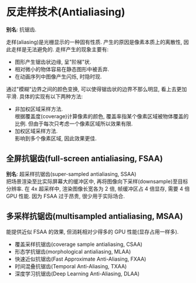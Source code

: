 # 反走样技术(Antialiasing)

**别名**: 抗锯齿.  

走样(aliasing)是光栅显示的一种固有性质. 产生的原因是像素本质上的离散性, 因此走样是无法避免的. 走样产生的现象主要有:

- 图形产生锯齿状边缘, 呈"阶梯"状.
- 相对微小的物体容易在静态图形中被丢弃.
- 在动画序列中图像产生闪烁, 时隐时现.

通过"模糊"边界之间的颜色变换, 可以使得锯齿状的边界不那么明显, 看上去更加平滑. 具体的实现有以下两种方法:

- 非加权区域采样方法.  
  根据覆盖度(coverage)计算像素的颜色, 覆盖率指某个像素区域被物体覆盖的比例. 但由于每次只考虑一个像素区域所以效果有限.
- 加权区域采样方法.  
  影响到多个像素区域, 因此效果更佳.
  
## 全屏抗锯齿(full-screen antialiasing, FSAA)

**别名**: 超采样抗锯齿(super-sampled antialiasing, SSAA)  
把场景渲染至比实际屏幕大的缓冲区中, 再将图像向下采样(downsample)至目标分辨率. 在 4x 超采样中, 渲染图像长宽各为 2 倍, 帧缓冲区占 4 倍显存, 需要 4 倍 GPU 性能. 因为 FSAA 过于昂贵, 很少用于实际场合.  

## 多采样抗锯齿(multisampled antialiasing, MSAA)

能提供近似 FSAA 的效果, 但消耗相对少得多的 GPU 性能(显存占用一样多).  

- 覆盖采样抗锯齿(coverage sample antialiasing, CSAA)
- 形态学抗锯齿(morphological antialiasing, MLAA)
- 快速近似抗锯齿(Fast Approximate Anti-Aliasing, FXAA)
- 时间混叠抗锯齿(Temporal Anti-Aliasing, TXAA)
- 深度学习抗锯齿(Deep Learning Anti-Aliasing, DLAA)
